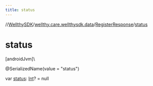 ```yaml
---
title: status
---
```

//[WellthySDK](../../../index.html)/[wellthy.care.wellthysdk.data](../index.html)/[RegisterResponse](index.html)/[status](status.html)



# status



[androidJvm]\




@SerializedName(value = "status")



var [status](status.html): [Int](https://kotlinlang.org/api/latest/jvm/stdlib/kotlin/-int/index.html)? = null




